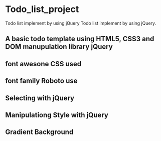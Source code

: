 # Todo_list_project
Todo list implement by using  jQuery 
Todo list implement by using  jQuery. 
## A basic todo template using HTML5, CSS3 and DOM manupulation library jQuery
## font awesone CSS used
## font family Roboto use
## Selecting with jQuery
## Manipulationg Style with jQuery
## Gradient Background
